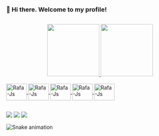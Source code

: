 ### 👋 Hi there. Welcome to my profile!

##
<div align="center">
  <a href="https://github.com/gabrielvitor00">
  <img height="140em" src="https://github-readme-stats.vercel.app/api?username=gabrielvitor00&show_icons=true&theme=react&include_all_commits=true&count_private=true"/>
  <img height="140em" src="https://github-readme-stats.vercel.app/api/top-langs/?username=gabrielvitor00&layout=compact&langs_count=7&theme=react"/>
  </div>
<div style="display: inline_block"><br> 

<img align="center" alt="Rafa-Js" height="45" width="55" src="https://cdn.jsdelivr.net/gh/devicons/devicon/icons/java/java-plain-wordmark.svg" />
<img align="center" alt="Rafa-Js" height="45" width="55" src="https://cdn.jsdelivr.net/gh/devicons/devicon/icons/javascript/javascript-original.svg" />
<img align="center" alt="Rafa-Js" height="45" width="55" src="https://cdn.jsdelivr.net/gh/devicons/devicon/icons/csharp/csharp-original.svg" />
<img align="center" alt="Rafa-Js" height="45" width="55" src="https://cdn.jsdelivr.net/gh/devicons/devicon/icons/python/python-plain-wordmark.svg" />
<img align="center" alt="Rafa-Js" height="45" width="55" src="https://cdn.jsdelivr.net/gh/devicons/devicon/icons/mysql/mysql-plain-wordmark.svg" />

##

<div>

  <a href="https://www.linkedin.com/in/gabriel-almeida-092073161/" target="_blank"><img src="https://img.shields.io/badge/-LinkedIn-%230077B5?style=for-the-badge&logo=linkedin&logoColor=white" target="_blank"></a> 
  <a href = "mailto:oficialvitorgabriel@gmail.com"><img src="https://img.shields.io/badge/-Gmail-%23333?style=for-the-badge&logo=gmail&logoColor=white" target="_blank"></a>
  <a href="https://www.instagram.com/_gvito/" target="_blank"><img src="https://img.shields.io/badge/-Instagram-%23E4405F?style=for-the-badge&logo=instagram&logoColor=white" target="_blank"></a>
  
   ![Snake animation](https://github.com/gabrielvitor00/gabrielvitor00/blob/output/github-contribution-grid-snake.svg)
  
</div>
  
  


          
          
          
          
          
          

